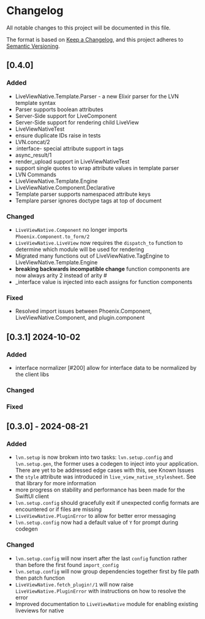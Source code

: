 # Changelog

All notable changes to this project will be documented in this file.

The format is based on [Keep a Changelog](https://keepachangelog.com/en/1.1.0/),
and this project adheres to [Semantic Versioning](https://semver.org/spec/v2.0.0.html).

## [0.4.0]

### Added

- LiveViewNative.Template.Parser - a new Elixir parser for the LVN template syntax
- Parser supports boolean attributes
- Server-Side support for LiveComponent
- Server-Side support for rendering child LiveView
- LiveViewNativeTest
- ensure duplicate IDs raise in tests
- LVN.concat/2
- :interface- special attribute support in tags
- async_result/1
- render_upload support in LiveViewNativeTest
- support single quotes to wrap attribute values in template parser
- LVN Commands
- LiveViewNative.Template.Engine
- LiveViewNative.Component.Declarative
- Template parser supports namespaced attribute keys
- Templare parser ignores doctype tags at top of document

### Changed

- `LiveViewNative.Component` no longer imports `Phoenix.Component.to_form/2`
- `LiveViewNative.LiveView` now requires the `dispatch_to` function to determine which module will be used for rendering
- Migrated many functions out of LiveViewNative.TagEngine to LiveViewNative.Template.Engine
- **breaking backwards incompatible change** function components are now always arity 2 instead of arity # 
- _interface value is injected into each assigns for function components

### Fixed

- Resolved import issues between Phoenix.Component, LiveViewNative.Component, and plugin.component

## [0.3.1] 2024-10-02

### Added

* interface normalizer [#200] allow for interface data to be normalized by the client libs

### Changed

### Fixed

## [0.3.0] - 2024-08-21

### Added

- `lvn.setup` is now brokwn into two tasks: `lvn.setup.config` and `lvn.setup.gen`, the former uses
a codegen to inject into your application. There are yet to be addressed edge cases with this, see Known Issues
- the `style` attribute was introduced in `live_view_native_stylesheet`. See that library for more information
- more progress on stability and performance has been made for the SwiftUI client
- `lvn.setup.config` should gracefully exit if unexpected config formats are encountered or if files are missing
- `LiveViewNative.PluginError` to allow for better error messaging
- `lvn.setup.config` now had a default value of `Y` for prompt during codegen

### Changed

- `lvn.setup.config` will now insert after the last `config` function rather than before the first found `import_config`
- `lvn.setup.config` will now group dependencies together first by file path then patch function
- `LiveViewNative.fetch_plugin!/1` will now raise `LiveViewNative.PluginError` with instructions on how to resolve the error
- Improved documentation to `LiveViewNative` module for enabling existing liveviews for native
